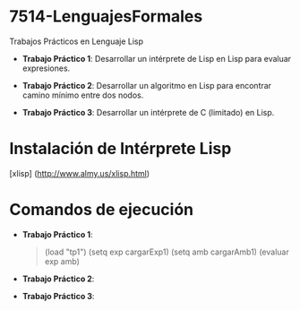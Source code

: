 # 7514-LenguajesFormales

Trabajos Prácticos en Lenguaje Lisp

* **Trabajo Práctico 1**: Desarrollar un intérprete de Lisp en Lisp para evaluar expresiones.

* **Trabajo Práctico 2**: Desarrollar un algoritmo en Lisp para encontrar camino mínimo entre
                          dos nodos.

* **Trabajo Práctico 3**: Desarrollar un intérprete de C (limitado) en Lisp.

Instalación de Intérprete Lisp
===============================================================================
[xlisp] (http://www.almy.us/xlisp.html)

Comandos de ejecución
===============================================================================
* **Trabajo Práctico 1**:
    > (load "tp1")
    > (setq exp cargarExp1)
    > (setq amb cargarAmb1)
    > (evaluar exp amb)

* **Trabajo Práctico 2**:

* **Trabajo Práctico 3**:

